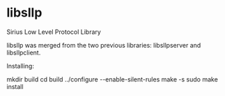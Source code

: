 libsllp
=======

Sirius Low Level Protocol Library

libsllp was merged from the two previous libraries: libsllpserver and libsllpclient.

Installing:

mkdir build
cd build
../configure --enable-silent-rules
make -s
sudo make install
